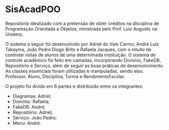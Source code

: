 # SisAcadPOO
Repositório idealizado com a pretensão de obter créditos na disciplina de Programação Orientada a Objetos, ministrada pelo Prof. Luiz Augusto na Uniderp.

O sistema a seguir foi desenvolvido por Adriel do Vale Carmo, André Luiz Takayma, João Pedro Diogo Brito e Rafaela Jacques, com o intuito de controlar notas de alunos de uma determinada instituição. O sistema de controle acadêmico foi feito em camadas, incorporando Domínio, FakeDB, Repositório e Serviço, além de seguir as boas práticas de desenvolvimento. As classes essenciais foram utilizadas e manipuladas, sendo elas: Professor, Aluno, Disciplina, Turma e RendimentoEscolar.

O projeto foi divido em 6 partes e  distribuído entre os integrantes:
- Diagramas: Adriel;
- Domínio: Rafaela;
- FakeDB: André;
- Repositório: Adriel;
- Serviço: João Pedro;
- Menu: André.

